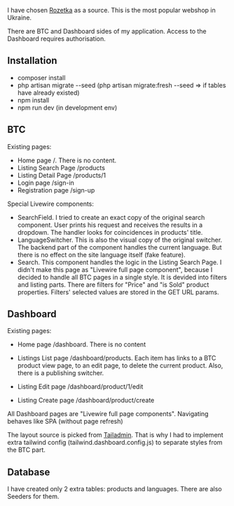 
I have chosen [Rozetka](https://rozetka.com.ua/) as a source. This is the most popular webshop in Ukraine.

There are BTC and Dashboard sides of my application. Access to the Dashboard requires authorisation.

## Installation

- composer install
- php artisan migrate --seed (php artisan migrate:fresh --seed => if tables have already existed)
- npm install
- npm run dev (in development env)


## BTC

Existing pages: 
- Home page /. There is no content.
- Listing Search Page /products
- Listing Detail Page /products/1
- Login page /sign-in
- Registration page /sign-up

Special Livewire components:

- SearchField. I tried to create an exact copy of the original search component. User prints his request and receives the results in a dropdown. The handler looks for coincidences in products' title.
- LanguageSwitcher. This is also the visual copy of the original switcher. The backend part of the component handles the current language. But there is no effect on the site language itself (fake feature).
- Search. This component handles the logic in the Listing Search Page. I didn't make this page as "Livewire full page component", because I decided to handle all BTC pages in a single style. It is devided into filters and listing parts. There are filters for "Price" and "is Sold" product properties. Filters' selected values are stored in the GET URL params.

## Dashboard

Existing pages:

- Home page /dashboard. There is no content
- Listings List page /dashboard/products. Each item has links to a BTC product view page, to an edit page, to delete the current product. Also, there is a publishing switcher. 

- Listing Edit page /dashboard/product/1/edit
- Listing Create page /dashboard/product/create

All Dashboard pages are "Livewire full page components". Navigating behaves like SPA (without page refresh)

The layout source is picked from [Tailadmin](https://tailadmin.com/). That is why I had to implement extra tailwind config (tailwind.dashboard.config.js) to separate styles from the BTC part.

## Database

I have created only 2 extra tables: products and languages. There are also Seeders for them.


